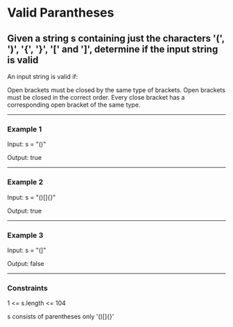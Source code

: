 # Valid Parantheses

## Given a string s containing just the characters '(', ')', '{', '}', '[' and ']', determine if the input string is valid

An input string is valid if:

Open brackets must be closed by the same type of brackets.
Open brackets must be closed in the correct order.
Every close bracket has a corresponding open bracket of the same type.

---

### Example 1

Input: s = "()"

Output: true

---

### Example 2

Input: s = "()[]{}"

Output: true

---

### Example 3

Input: s = "(]"

Output: false

---

### Constraints

1 <= s.length <= 104

s consists of parentheses only '()[]{}'
